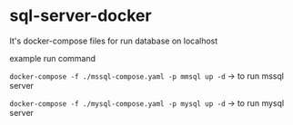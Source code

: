 # sql-server-docker

It's docker-compose files for run database on localhost

example run command

``docker-compose -f ./mssql-compose.yaml -p mmsql up -d`` -> to run mssql server 

``docker-compose -f ./mysql-compose.yaml -p mysql up -d`` -> to run mysql server
